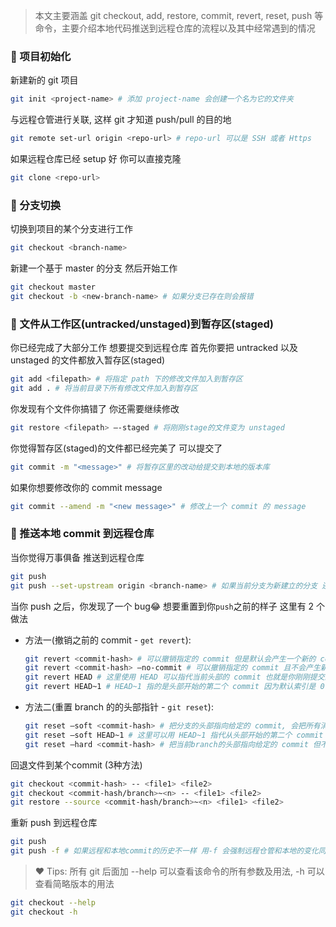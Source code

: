 > 本文主要涵盖 git checkout, add, restore, commit, revert, reset, push 等命令，主要介绍本地代码推送到远程仓库的流程以及其中经常遇到的情况

### 🥝 项目初始化

新建新的 git 项目

```bash
git init <project-name> # 添加 project-name 会创建一个名为它的文件夹
```

与远程仓管进行关联, 这样 git 才知道 push/pull 的目的地

```bash
git remote set-url origin <repo-url> # repo-url 可以是 SSH 或者 Https
```

如果远程仓库已经 setup 好 你可以直接克隆

```bash
git clone <repo-url>
```

### 🥝 分支切换

切换到项目的某个分支进行工作

```bash
git checkout <branch-name>
```

新建一个基于 master 的分支 然后开始工作

```bash
git checkout master
git checkout -b <new-branch-name> # 如果分支已存在则会报错
```

### 🥝 文件从工作区(untracked/unstaged)到暂存区(staged)

你已经完成了大部分工作 想要提交到远程仓库
首先你要把 untracked 以及 unstaged 的文件都放入暂存区(staged)

```bash
git add <filepath> # 将指定 path 下的修改文件加入到暂存区
git add . # 将当前目录下所有修改文件加入到暂存区
```

你发现有个文件你搞错了 你还需要继续修改

```bash
git restore <filepath> —-staged # 将刚刚stage的文件变为 unstaged
```

你觉得暂存区(staged)的文件都已经完美了 可以提交了

```bash
git commit -m "<message>" # 将暂存区里的改动给提交到本地的版本库
```

如果你想要修改你的 commit message

```bash
git commit --amend -m "<new message>" # 修改上一个 commit 的 message
```

### 🥝 推送本地 commit 到远程仓库

当你觉得万事俱备 推送到远程仓库

```bash
git push
git push --set-upstream origin <branch-name> # 如果当前分支为新建立的分支 还不存在于远程仓库 则需要先进行关联
```

当你 push 之后，你发现了一个 bug😂 想要重置到你`push`之前的样子 这里有 2 个做法

- 方法一(撤销之前的 commit - `get revert`):

  ```bash
  git revert <commit-hash> # 可以撤销指定的 commit 但是默认会产生一个新的 commit
  git revert <commit-hash> —no-commit # 可以撤销指定的 commit 且不会产生新的 commit 撤销后的文件变化会移动到工作区
  git revert HEAD # 这里使用 HEAD 可以指代当前头部的 commit 也就是你刚刚提交的 commit
  git revert HEAD~1 # HEAD~1 指的是头部开始的第二个 commit 因为默认索引是 0 开始的 以此内推
  ```

- 方法二(重置 branch 的的头部指针 - `git reset`):

  ```bash
  git reset —soft <commit-hash> # 把分支的头部指向给定的 commit, 会把所有消失的 commit 的文件变化移动到工作区(unstaged)
  git reset —soft HEAD~1 # 这里可以用 HEAD~1 指代从头部开始的第二个 commit
  git reset —hard <commit-hash> # 把当前branch的头部指向给定的 commit 但不会保留消失的 commit 的文件变化
  ```

回退文件到某个commit (3种方法)

  ```bash
  git checkout <commit-hash> -- <file1> <file2>
  git checkout <commit-hash/branch>~<n> -- <file1> <file2>
  git restore --source <commit-hash/branch>~<n> <file1> <file2>
  ```

重新 push 到远程仓库

```bash
git push
git push -f # 如果远程和本地commit的历史不一样 用-f 会强制远程仓管和本地的变化同步
```

> ❤️ Tips: 所有 git <verb>后面加 --help 可以查看该命令的所有参数及用法, -h 可以查看简略版本的用法

```bash
git checkout --help
git checkout -h
```
